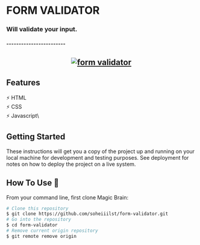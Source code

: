 # FORM VALIDATOR

### Will validate your input. 
#### ------------------------
<h2 align="center">
  <a href="http://uupload.ir/" target="_blank"><img src="http://uupload.ir/files/tn7c_form-validator.png" border="0" alt="form validator" /></a>
  <br>
</h2>

## Features

⚡️ HTML\
⚡️ CSS\
⚡️ Javascript\

## Getting Started

These instructions will get you a copy of the project up and running on your local machine for development and testing purposes. See deployment for notes on how to deploy the project on a live system.

## How To Use 🔧

From your command line, first clone Magic Brain:

```bash
# Clone this repository
$ git clone https://github.com/soheiiilst/form-validator.git
# Go into the repository
$ cd form-validator
# Remove current origin repository
$ git remote remove origin
```
